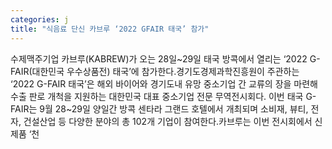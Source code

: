 ```yaml
---
categories: j
title: "식음료 단신 카브루 ‘2022 GFAIR 태국’ 참가"
---
```

 수제맥주기업 카브루(KABREW)가 오는 28일~29일 태국 방콕에서 열리는 ‘2022 G-FAIR(대한민국 우수상품전) 태국’에 참가한다.경기도경제과학진흥원이 주관하는 ‘2022 G-FAIR 태국’은 해외 바이어와 경기도내 유망 중소기업 간 교류의 장을 마련해 수출 판로 개척을 지원하는 대한민국 대표 중소기업 전문 무역전시회다. 이번 태국 G-FAIR는 9월 28~29일 양일간 방콕 센타라 그랜드 호텔에서 개최되며 소비재, 뷰티, 전자, 건설산업 등 다양한 분야의 총 102개 기업이 참여한다.카브루는 이번 전시회에서 신제품 ‘천